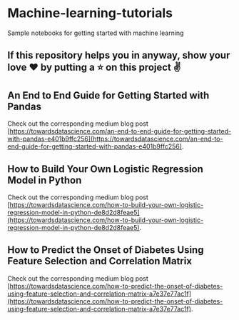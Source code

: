# Machine-learning-tutorials
Sample notebooks for getting started with machine learning

## If this repository helps you in anyway, show your love :heart: by putting a :star: on this project :v:

## An End to End Guide for Getting Started with Pandas

Check out the corresponding medium blog post [https://towardsdatascience.com/an-end-to-end-guide-for-getting-started-with-pandas-e401b9ffc256](https://towardsdatascience.com/an-end-to-end-guide-for-getting-started-with-pandas-e401b9ffc256).

## How to Build Your Own Logistic Regression Model in Python

Check out the corresponding medium blog post [https://towardsdatascience.com/how-to-build-your-own-logistic-regression-model-in-python-de8d2d8feae5](https://towardsdatascience.com/how-to-build-your-own-logistic-regression-model-in-python-de8d2d8feae5).

## How to Predict the Onset of Diabetes Using Feature Selection and Correlation Matrix

Check out the corresponding medium blog post [https://towardsdatascience.com/how-to-predict-the-onset-of-diabetes-using-feature-selection-and-correlation-matrix-a7e37e77ac1f](https://towardsdatascience.com/how-to-predict-the-onset-of-diabetes-using-feature-selection-and-correlation-matrix-a7e37e77ac1f).
